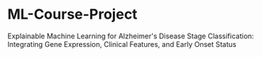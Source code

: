 # ML-Course-Project
Explainable Machine Learning for Alzheimer's Disease Stage Classification: Integrating Gene Expression, Clinical Features, and Early Onset Status
